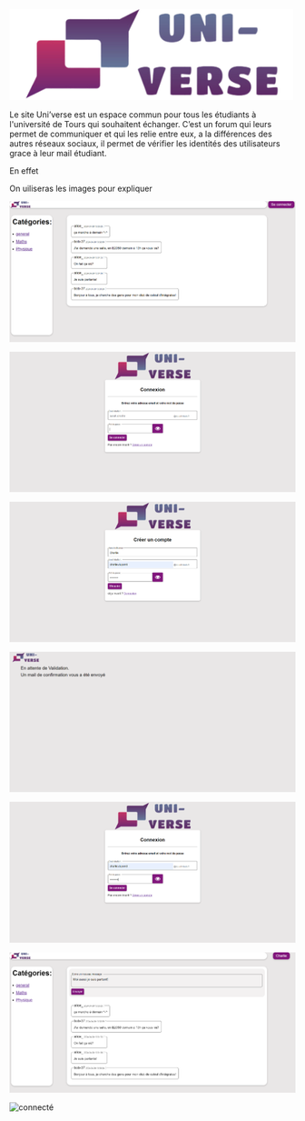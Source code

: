 ![alt text](https://github.com/Flo-9538/Uni-verse/blob/main/Logo_Uni-verse.png)

Le site Uni’verse est un espace commun pour tous les étudiants à l'université de Tours qui souhaitent échanger. C’est un forum qui leurs permet de communiquer et qui les relie entre eux, a la différences des autres réseaux sociaux, il permet de vérifier les identités des utilisateurs grace à leur mail étudiant.

En effet

On uiliseras les images pour expliquer

![pas connecté](https://github.com/Flo-9538/Uni-verse/blob/main/Readme_pasconnecte.png)

![connexion](https://github.com/Flo-9538/Uni-verse/blob/main/Readme_connexion.png)

![inscription](https://github.com/Flo-9538/Uni-verse/blob/main/Readme_inscription.png)

![attente de validation](https://github.com/Flo-9538/Uni-verse/blob/main/Readme_attentevalidation.png)

![connexion de Charlie](https://github.com/Flo-9538/Uni-verse/blob/main/Readme_connexioncharlie.png)

![connecté](https://github.com/Flo-9538/Uni-verse/blob/main/Readme_connecte.png)

![connecté](https://github.com/Flo-9538/Uni-verse/blob/main/Readme_messageenvoyé.png)
